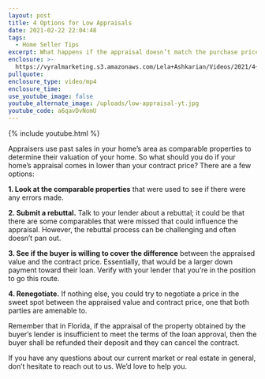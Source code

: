 ```yaml
---
layout: post
title: 4 Options for Low Appraisals
date: 2021-02-22 22:04:48
tags:
  - Home Seller Tips
excerpt: What happens if the appraisal doesn’t match the purchase price?
enclosure: >-
  https://vyralmarketing.s3.amazonaws.com/Lela+Ashkarian/Videos/2021/4+Options+for+Low+Appraisals.mp4
pullquote:
enclosure_type: video/mp4
enclosure_time:
use_youtube_image: false
youtube_alternate_image: /uploads/low-appraisal-yt.jpg
youtube_code: a6qavDvNomU
---
```


{% include youtube.html %}

Appraisers use past sales in your home’s area as comparable properties to determine their valuation of your home. So what should you do if your home’s appraisal comes in lower than your contract price? There are a few options:

**1\. Look at the comparable properties** that were used to see if there were any errors made.

**2\. Submit a rebuttal.** Talk to your lender about a rebuttal; it could be that there are some comparables that were missed that could influence the appraisal. However, the rebuttal process can be challenging and often doesn’t pan out.

**3\. See if the buyer is willing to cover the difference** between the appraised value and the contract price. Essentially, that would be a larger down payment toward their loan. Verify with your lender that you’re in the position to go this route.

**4\. Renegotiate.** If nothing else, you could try to negotiate a price in the sweet spot between the appraised value and contract price, one that both parties are amenable to.&nbsp;

Remember that in Florida, if the appraisal of the property obtained by the buyer’s lender is insufficient to meet the terms of the loan approval, then the buyer shall be refunded their deposit and they can cancel the contract.

If you have any questions about our current market or real estate in general, don’t hesitate to reach out to us. We’d love to help you.
